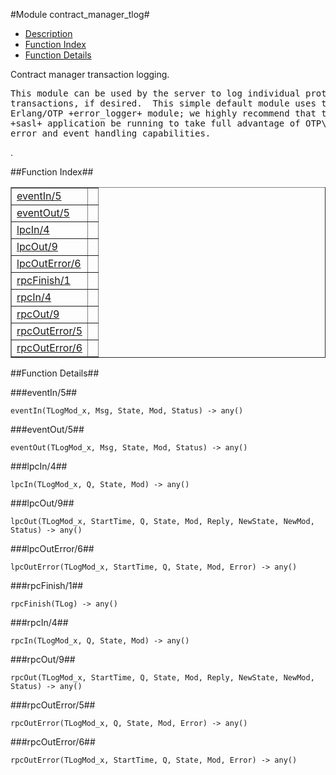 

#Module contract_manager_tlog#
* [Description](#description)
* [Function Index](#index)
* [Function Details](#functions)


<p>Contract manager transaction logging.</p>


<pre><tt>This module can be used by the server to log individual protocol
transactions, if desired.  This simple default module uses the
Erlang/OTP +error_logger+ module; we highly recommend that the
+sasl+ application be running to take full advantage of OTP\'s
error and event handling capabilities.</tt></pre>
.

<a name="index"></a>

##Function Index##


<table width="100%" border="1" cellspacing="0" cellpadding="2" summary="function index"><tr><td valign="top"><a href="#eventIn-5">eventIn/5</a></td><td></td></tr><tr><td valign="top"><a href="#eventOut-5">eventOut/5</a></td><td></td></tr><tr><td valign="top"><a href="#lpcIn-4">lpcIn/4</a></td><td></td></tr><tr><td valign="top"><a href="#lpcOut-9">lpcOut/9</a></td><td></td></tr><tr><td valign="top"><a href="#lpcOutError-6">lpcOutError/6</a></td><td></td></tr><tr><td valign="top"><a href="#rpcFinish-1">rpcFinish/1</a></td><td></td></tr><tr><td valign="top"><a href="#rpcIn-4">rpcIn/4</a></td><td></td></tr><tr><td valign="top"><a href="#rpcOut-9">rpcOut/9</a></td><td></td></tr><tr><td valign="top"><a href="#rpcOutError-5">rpcOutError/5</a></td><td></td></tr><tr><td valign="top"><a href="#rpcOutError-6">rpcOutError/6</a></td><td></td></tr></table>


<a name="functions"></a>

##Function Details##

<a name="eventIn-5"></a>

###eventIn/5##


`eventIn(TLogMod_x, Msg, State, Mod, Status) -> any()`

<a name="eventOut-5"></a>

###eventOut/5##


`eventOut(TLogMod_x, Msg, State, Mod, Status) -> any()`

<a name="lpcIn-4"></a>

###lpcIn/4##


`lpcIn(TLogMod_x, Q, State, Mod) -> any()`

<a name="lpcOut-9"></a>

###lpcOut/9##


`lpcOut(TLogMod_x, StartTime, Q, State, Mod, Reply, NewState, NewMod, Status) -> any()`

<a name="lpcOutError-6"></a>

###lpcOutError/6##


`lpcOutError(TLogMod_x, StartTime, Q, State, Mod, Error) -> any()`

<a name="rpcFinish-1"></a>

###rpcFinish/1##


`rpcFinish(TLog) -> any()`

<a name="rpcIn-4"></a>

###rpcIn/4##


`rpcIn(TLogMod_x, Q, State, Mod) -> any()`

<a name="rpcOut-9"></a>

###rpcOut/9##


`rpcOut(TLogMod_x, StartTime, Q, State, Mod, Reply, NewState, NewMod, Status) -> any()`

<a name="rpcOutError-5"></a>

###rpcOutError/5##


`rpcOutError(TLogMod_x, Q, State, Mod, Error) -> any()`

<a name="rpcOutError-6"></a>

###rpcOutError/6##


`rpcOutError(TLogMod_x, StartTime, Q, State, Mod, Error) -> any()`

